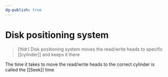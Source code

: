 ```yaml
---
dg-publish: true
---
```

# Disk positioning system

> [!tldr] Disk positioning system moves the read/write heads to specific [[cylinder]] and keeps it there

The time it takes to move the read/write heads to the correct cylinder is called the [[Seek]] time

